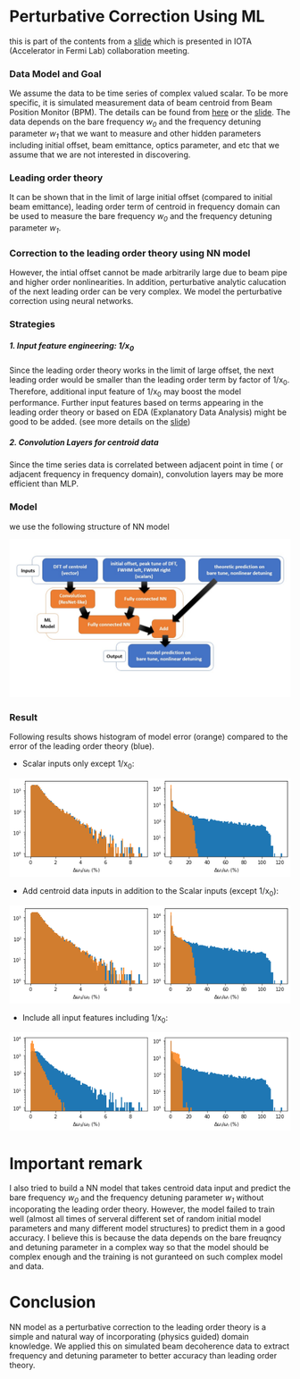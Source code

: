 # Perturbative Correction Using ML 

this is part of the contents from a [slide](MLdecoherence1.pdf) which is presented in IOTA (Accelerator in Fermi Lab) collaboration meeting.

### Data Model and Goal

We assume the data to be time series of complex valued scalar. To be more specific, it is simulated measurement data of beam centroid from Beam Position Monitor (BPM). The details can be found from [here](Decoherence.md) or the [slide](MLdecoherence1.pdf). The data depends on the bare frequency *w<sub>0</sub>* and the frequency detuning parameter *w<sub>1</sub>* that we want to measure and other hidden parameters including initial offset, beam emittance, optics parameter, and etc that we assume that we are not interested in discovering. 

### Leading order theory

It can be shown that in the limit of large initial offset (compared to initial beam emittance), leading order term of centroid in frequency domain can be used to measure the  bare frequency *w<sub>0</sub>* and the frequency detuning parameter *w<sub>1</sub>*. 

### Correction to the leading order theory using NN model

However, the intial offset cannot be made arbitrarily large due to beam pipe and higher order nonlinearities. In addition, perturbative analytic calucation of the next leading order can be very complex. We model the perturbative correction using neural networks. 

### Strategies

##### 1. Input feature engineering: 1/x<sub>0</sub>
Since the leading order theory works in the limit of large offset, the next leading order would be smaller than the leading order term by factor of 1/x<sub>0</sub>. Therefore, additional input feature of 1/x<sub>0</sub> may boost the model performance. Further input features based on terms appearing in the leading order theory or based on EDA (Explanatory Data Analysis) might be good to be added. (see more details on the [slide](MLdecoherence1.pdf))

##### 2. Convolution Layers for centroid data
Since the time series data is correlated between adjacent point in time ( or adjacent frequency in frequency domain), convolution layers may be more efficient than MLP. 


### Model
we use the following structure of NN model
<p align="center">
  <img src="model.H2.1D.DFT.jpg"/>
</p>


### Result
Following results shows histogram of model error (orange) compared to the error of the leading order theory (blue). 

- Scalar inputs only except 1/x<sub>0</sub>:

<p align="center">
  <img src="1DH2gaussian_ScalarInputOnly_simpleModel_X0.png"/>
</p>

- Add centroid data inputs in addition to the Scalar inputs (except 1/x<sub>0</sub>):

<p align="center">
  <img src="1DH2gaussian_ScalarInputOnly_simpleModel_inverseX0.png"/>
</p>

- Include all input features including 1/x<sub>0</sub>:

<p align="center">
  <img src="1DH2gaussian_inverseX0.png"/>
</p>


# Important remark

I also tried to build a NN model that takes centroid data input and predict the bare frequency *w<sub>0</sub>* and the frequency detuning parameter *w<sub>1</sub>* without incoporating the leading order theory. However, the model failed to train well (almost all times of serveral different set of random initial model parameters and many different model structures) to predict them in a good accuracy. I believe this is because the data depends on the bare freuqncy and detuning parameter in a complex way so that the model should be complex enough and the training is not guranteed on such complex model and data. 



# Conclusion 

NN model as a perturbative correction to the leading order theory is a simple and natural way of incorporating (physics guided) domain knowledge. We applied this on simulated beam decoherence data to extract frequency and detuning parameter to better accuracy than leading order theory. 




